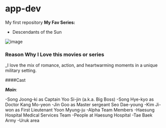 # app-dev
My first repository
**My Fav Series:**
- Descendants of the Sun
  
![image](https://github.com/user-attachments/assets/660b800b-6d0b-4507-9890-c2273401627b)


### Reason Why I Love this movies or series
_I love the mix of romance, action, and heartwarming moments in a unique military setting.

####Cast

***Main***:

-Song Joong-ki as Captain Yoo Si-jin (a.k.a. Big Boss)
-Song Hye-kyo as Doctor Kang Mo-yeon 
-Jin Goo as Master sergeant Seo Dae-young
-Kim Ji-won as First Lieutenant Yoon Myung-ju
-Alpha Team Members
-Haesung Hospital Medical Services Team
-People at Haesung Hospital
-Tae Baek Army
-Uruk area
